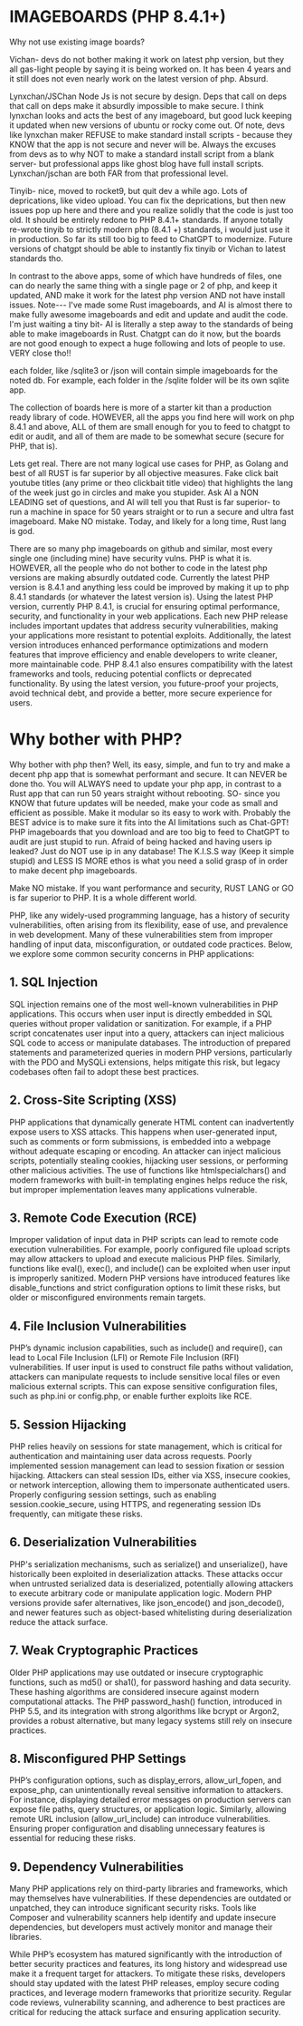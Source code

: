 # IMAGEBOARDS (PHP 8.4.1+)

Why not use existing image boards?

Vichan- devs do not bother making it work on latest php version, but they all gas-light people by saying it is being worked on. It has been 4 years and it still does not even nearly work on the latest version of php. Absurd. 

Lynxchan/JSChan  Node Js is not secure by design. Deps that call on deps that call on deps make it absurdly impossible to make secure. I think lynxchan looks and acts the best of any imageboard, but good luck keeping it updated when new versions of ubuntu or rocky come out. Of note, devs like lynxchan maker REFUSE to make standard install scripts - because they KNOW that the app is not secure and never will be. Always the excuses from devs as to why NOT to make a standard install script from a blank server- but professional apps like ghost blog have full install scripts. Lynxchan/jschan are both FAR from that professional level. 

Tinyib- nice, moved to rocket9, but quit dev a while ago. Lots of deprications, like video upload. You can fix the deprications, but then new issues pop up here and there and you realize solidly that the code is just too old. It should be entirely redone to PHP 8.4.1+ standards. If anyone totally re-wrote tinyib to strictly modern php (8.4.1 +) standards, i would just use it in production. So far its still too big to feed to ChatGPT to modernize. Future versions of chatgpt should be able to instantly fix tinyib or Vichan to latest standards tho. 

In contrast to the above apps, some of which have hundreds of files, one can do nearly the same thing with a single page or 2 of php, and keep it updated, AND make it work for the latest php version AND not have install issues. Note--- I've made some Rust imageboards, and AI is almost there to make fully awesome imageboards and edit and update and audit the code. I'm just waiting a tiny bit- AI is literally a step away to the standards of being able to make imageboards in Rust. Chatgpt can do it now, but the boards are not good enough to expect a huge following and lots of people to use. VERY close tho!! 

each folder, like /sqlite3 or /json will contain simple imageboards for the noted db. For example, each folder in the /sqlite folder will be its own sqlite app. 

The collection of boards here is more of a starter kit than a production ready library of code. HOWEVER, all the apps you find here will work on php 8.4.1 and above, ALL of them are small enough for you to feed to chatgpt to edit or audit, and all of them are made to be somewhat secure (secure for PHP, that is). 

Lets get real. There are not many logical use cases for PHP, as Golang and best of all RUST is far superior by all objective measures. Fake click bait youtube titles (any prime or theo clickbait title video) that highlights the lang of the week just go in circles and make you stupider. Ask AI a NON LEADING set of questions, and AI will tell you that Rust is far superior- to run a machine in space for 50 years straight or to run a secure and ultra fast imageboard. Make NO mistake. Today, and likely for a long time, Rust lang is god. 

There are so many  php imageboards on github and similar, most every single one (including mine) have security vulns. PHP is what it is. HOWEVER, all the people who do not bother to code in the latest php versions are making absurdly outdated code. Currently the latest PHP version is 8.4.1 and anything less could be improved by making it up to php 8.4.1 standards (or whatever the latest version is). Using the latest PHP version, currently PHP 8.4.1, is crucial for ensuring optimal performance, security, and functionality in your web applications. Each new PHP release includes important updates that address security vulnerabilities, making your applications more resistant to potential exploits. Additionally, the latest version introduces enhanced performance optimizations and modern features that improve efficiency and enable developers to write cleaner, more maintainable code. PHP 8.4.1 also ensures compatibility with the latest frameworks and tools, reducing potential conflicts or deprecated functionality. By using the latest version, you future-proof your projects, avoid technical debt, and provide a better, more secure experience for users.

# Why bother with PHP? 
Why bother with php then? Well, its easy, simple, and fun to try and make a decent php app that is somewhat performant and secure. It can NEVER be done tho. You will ALWAYS need to update your php app, in contrast to a Rust app that can run 50 years straight without rebooting. SO- since you KNOW that future updates will be needed, make your code as small and efficient as possible. Make it modular so its easy to work with. Probably the BEST advice is to make sure it fits into the AI limitations such as Chat-GPT! PHP imageboards that you download and are too big to feed to ChatGPT to audit are just  stupid to run. Afraid of being hacked and having users ip leaked? Just do NOT use ip in any database! The K.I.S.S way (Keep it simple stupid) and LESS IS MORE ethos is what you need a solid grasp of in order to make decent php imageboards. 

Make NO mistake. If you want performance and security, RUST LANG or GO is far superior to PHP. It is a whole different world.


PHP, like any widely-used programming language, has a history of security vulnerabilities, often arising from its flexibility, ease of use, and prevalence in web development. Many of these vulnerabilities stem from improper handling of input data, misconfiguration, or outdated code practices. Below, we explore some common security concerns in PHP applications:

## 1. SQL Injection
SQL injection remains one of the most well-known vulnerabilities in PHP applications. This occurs when user input is directly embedded in SQL queries without proper validation or sanitization. For example, if a PHP script concatenates user input into a query, attackers can inject malicious SQL code to access or manipulate databases. The introduction of prepared statements and parameterized queries in modern PHP versions, particularly with the PDO and MySQLi extensions, helps mitigate this risk, but legacy codebases often fail to adopt these best practices.

## 2. Cross-Site Scripting (XSS)
PHP applications that dynamically generate HTML content can inadvertently expose users to XSS attacks. This happens when user-generated input, such as comments or form submissions, is embedded into a webpage without adequate escaping or encoding. An attacker can inject malicious scripts, potentially stealing cookies, hijacking user sessions, or performing other malicious activities. The use of functions like htmlspecialchars() and modern frameworks with built-in templating engines helps reduce the risk, but improper implementation leaves many applications vulnerable.

## 3. Remote Code Execution (RCE)
Improper validation of input data in PHP scripts can lead to remote code execution vulnerabilities. For example, poorly configured file upload scripts may allow attackers to upload and execute malicious PHP files. Similarly, functions like eval(), exec(), and include() can be exploited when user input is improperly sanitized. Modern PHP versions have introduced features like disable_functions and strict configuration options to limit these risks, but older or misconfigured environments remain targets.

## 4. File Inclusion Vulnerabilities
PHP’s dynamic inclusion capabilities, such as include() and require(), can lead to Local File Inclusion (LFI) or Remote File Inclusion (RFI) vulnerabilities. If user input is used to construct file paths without validation, attackers can manipulate requests to include sensitive local files or even malicious external scripts. This can expose sensitive configuration files, such as php.ini or config.php, or enable further exploits like RCE.

## 5. Session Hijacking
PHP relies heavily on sessions for state management, which is critical for authentication and maintaining user data across requests. Poorly implemented session management can lead to session fixation or session hijacking. Attackers can steal session IDs, either via XSS, insecure cookies, or network interception, allowing them to impersonate authenticated users. Properly configuring session settings, such as enabling session.cookie_secure, using HTTPS, and regenerating session IDs frequently, can mitigate these risks.

## 6. Deserialization Vulnerabilities
PHP's serialization mechanisms, such as serialize() and unserialize(), have historically been exploited in deserialization attacks. These attacks occur when untrusted serialized data is deserialized, potentially allowing attackers to execute arbitrary code or manipulate application logic. Modern PHP versions provide safer alternatives, like json_encode() and json_decode(), and newer features such as object-based whitelisting during deserialization reduce the attack surface.

## 7. Weak Cryptographic Practices
Older PHP applications may use outdated or insecure cryptographic functions, such as md5() or sha1(), for password hashing and data security. These hashing algorithms are considered insecure against modern computational attacks. The PHP password_hash() function, introduced in PHP 5.5, and its integration with strong algorithms like bcrypt or Argon2, provides a robust alternative, but many legacy systems still rely on insecure practices.

## 8. Misconfigured PHP Settings
PHP’s configuration options, such as display_errors, allow_url_fopen, and expose_php, can unintentionally reveal sensitive information to attackers. For instance, displaying detailed error messages on production servers can expose file paths, query structures, or application logic. Similarly, allowing remote URL inclusion (allow_url_include) can introduce vulnerabilities. Ensuring proper configuration and disabling unnecessary features is essential for reducing these risks.

## 9. Dependency Vulnerabilities
Many PHP applications rely on third-party libraries and frameworks, which may themselves have vulnerabilities. If these dependencies are outdated or unpatched, they can introduce significant security risks. Tools like Composer and vulnerability scanners help identify and update insecure dependencies, but developers must actively monitor and manage their libraries.

While PHP’s ecosystem has matured significantly with the introduction of better security practices and features, its long history and widespread use make it a frequent target for attackers. To mitigate these risks, developers should stay updated with the latest PHP releases, employ secure coding practices, and leverage modern frameworks that prioritize security. Regular code reviews, vulnerability scanning, and adherence to best practices are critical for reducing the attack surface and ensuring application security.




